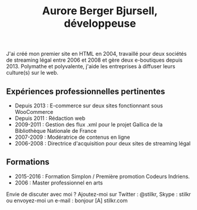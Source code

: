 <!DOCTYPE html>
<html><header><h1>Aurore Berger Bjursell, développeuse</h1></header>
<main><p>J'ai créé mon premier site en HTML en 2004, travaillé pour deux sociétés de streaming légal entre 2006 et 2008 et gère deux e-boutiques depuis 2013. Polymathe et polyvalente, j'aide les entreprises à diffuser leurs culture(s) sur le web.</p>

<h2>Expériences professionnelles pertinentes</h2>
<ul>
<li>Depuis 2013 : E-commerce sur deux sites fonctionnant sous WooCommerce</li>
<li>Depuis 2011 : Rédaction web</li>
<li>2009-2011 : Gestion des flux .xml pour le projet Gallica de la Bibliothèque Nationale de France</li>
<li>2007-2009 : Modératrice de contenus en ligne</li>
<li>2006-2008 : Directrice d'acquisition pour deux sites de streaming légal</li>
</ul>
<h2>Formations</h2>
<ul>
<li>2015-2016 : Formation Simplon / Première promotion Codeurs Indriens.</li>
<li>2006 : Master professionnel en arts</li>
</ul></main>
<footer>Envie de discuter avec moi ? Ajoutez-moi sur Twitter : @stilkr, Skype : stilkr ou envoyez-moi un e-mail : bonjour [A] stilkr.com </footer>
</html>
